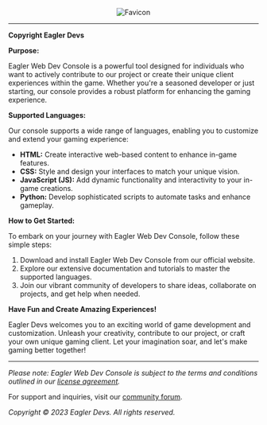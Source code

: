 <p align="center">
  <img src="https://github.com/EaglerDevs/EaglerCraft/assets/115883839/c2197714-ae23-46c8-97dd-da668a5ea551" alt="Favicon">
</p>

---

**Copyright Eagler Devs**

**Purpose:**

Eagler Web Dev Console is a powerful tool designed for individuals who want to actively contribute to our project or create their unique client experiences within the game. Whether you're a seasoned developer or just starting, our console provides a robust platform for enhancing the gaming experience.

**Supported Languages:**

Our console supports a wide range of languages, enabling you to customize and extend your gaming experience:

- **HTML:** Create interactive web-based content to enhance in-game features.
- **CSS:** Style and design your interfaces to match your unique vision.
- **JavaScript (JS):** Add dynamic functionality and interactivity to your in-game creations.
- **Python:** Develop sophisticated scripts to automate tasks and enhance gameplay.

**How to Get Started:**

To embark on your journey with Eagler Web Dev Console, follow these simple steps:

1. Download and install Eagler Web Dev Console from our official website.
2. Explore our extensive documentation and tutorials to master the supported languages.
3. Join our vibrant community of developers to share ideas, collaborate on projects, and get help when needed.

**Have Fun and Create Amazing Experiences!**

Eagler Devs welcomes you to an exciting world of game development and customization. Unleash your creativity, contribute to our project, or craft your own unique gaming client. Let your imagination soar, and let's make gaming better together!

---

*Please note: Eagler Web Dev Console is subject to the terms and conditions outlined in our [license agreement](https://github.com/EaglerDevs/license).*

For support and inquiries, visit our [community forum](https://community.eaglerdevs.com).

*Copyright © 2023 Eagler Devs. All rights reserved.*
